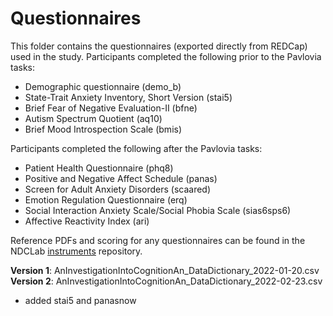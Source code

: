 # Questionnaires

This folder contains the questionnaires (exported directly from REDCap) used in the study.  Participants completed the following prior to the Pavlovia tasks:
* Demographic questionnaire (demo_b)
* State-Trait Anxiety Inventory, Short Version (stai5)
* Brief Fear of Negative Evaluation-II (bfne)
* Autism Spectrum Quotient (aq10)
* Brief Mood Introspection Scale (bmis)

Participants completed the following after the Pavlovia tasks:
* Patient Health Questionnaire (phq8)
* Positive and Negative Affect Schedule (panas)
* Screen for Adult Anxiety Disorders (scaared)
* Emotion Regulation Questionnaire (erq)
* Social Interaction Anxiety Scale/Social Phobia Scale (sias6sps6)
* Affective Reactivity Index (ari)

Reference PDFs and scoring for any questionnaires can be found in the NDCLab [instruments](https://github.com/NDCLab/instruments) repository.


**Version 1**: AnInvestigationIntoCognitionAn_DataDictionary_2022-01-20.csv</br>
**Version 2**: AnInvestigationIntoCognitionAn_DataDictionary_2022-02-23.csv
* added stai5 and panasnow
